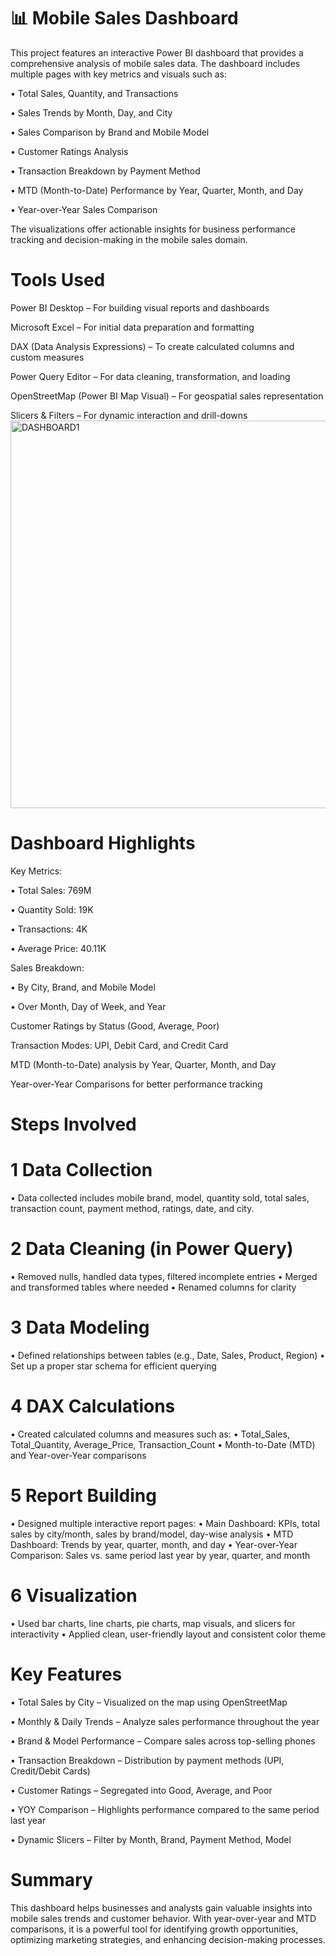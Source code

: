  # 📊 Mobile Sales Dashboard 
This project features an interactive Power BI dashboard that provides a comprehensive analysis of mobile sales data. The dashboard includes multiple pages with key metrics and visuals such as:

•	Total Sales, Quantity, and Transactions

•	Sales Trends by Month, Day, and City

•	Sales Comparison by Brand and Mobile Model

•	Customer Ratings Analysis

•	Transaction Breakdown by Payment Method

•	MTD (Month-to-Date) Performance by Year, Quarter, Month, and Day

•	Year-over-Year Sales Comparison


The visualizations offer actionable insights for business performance tracking and decision-making in the mobile sales domain.
# Tools Used
Power BI Desktop – For building visual reports and dashboards

Microsoft Excel – For initial data preparation and formatting

DAX (Data Analysis Expressions) – To create calculated columns and custom measures

Power Query Editor – For data cleaning, transformation, and loading

OpenStreetMap (Power BI Map Visual) – For geospatial sales representation

Slicers & Filters – For dynamic interaction and drill-downs
<img width="620" alt="DASHBOARD1" src="https://github.com/user-attachments/assets/f6bff1e5-2a92-4754-a51b-d943f49c03a9" />

# Dashboard Highlights
  Key Metrics:

•	Total Sales: 769M

•	Quantity Sold: 19K

•	Transactions: 4K

•	Average Price: 40.11K

  Sales Breakdown:

•	By City, Brand, and Mobile Model

•	Over Month, Day of Week, and Year

  Customer Ratings by Status (Good, Average, Poor)

  Transaction Modes: UPI, Debit Card, and Credit Card

  MTD (Month-to-Date) analysis by Year, Quarter, Month, and Day

  Year-over-Year Comparisons for better performance tracking


# Steps Involved
# 1 Data Collection
•	Data collected includes mobile brand, model, quantity sold, total sales, transaction count, payment method, ratings, date, and city.
# 2 Data Cleaning (in Power Query)
•	Removed nulls, handled data types, filtered incomplete entries
•	Merged and transformed tables where needed
•	Renamed columns for clarity
# 3 Data Modeling
•	Defined relationships between tables (e.g., Date, Sales, Product, Region)
•	Set up a proper star schema for efficient querying
# 4 DAX Calculations
•	Created calculated columns and measures such as:
•	Total_Sales, Total_Quantity, Average_Price, Transaction_Count
•	Month-to-Date (MTD) and Year-over-Year comparisons
# 5 Report Building
•	Designed multiple interactive report pages:
•	Main Dashboard: KPIs, total sales by city/month, sales by brand/model, day-wise analysis
•	MTD Dashboard: Trends by year, quarter, month, and day
•	Year-over-Year Comparison: Sales vs. same period last year by year, quarter, and month
# 6 Visualization
•	Used bar charts, line charts, pie charts, map visuals, and slicers for interactivity
•	Applied clean, user-friendly layout and consistent color theme
# Key Features
•	Total Sales by City – Visualized on the map using OpenStreetMap

•	Monthly & Daily Trends – Analyze sales performance throughout the year

•	Brand & Model Performance – Compare sales across top-selling phones

•	Transaction Breakdown – Distribution by payment methods (UPI, Credit/Debit Cards)

•	Customer Ratings – Segregated into Good, Average, and Poor

•	YOY Comparison – Highlights performance compared to the same period last year

•	Dynamic Slicers – Filter by Month, Brand, Payment Method, Model
# Summary
This dashboard helps businesses and analysts gain valuable insights into mobile sales trends and customer behavior. With year-over-year and MTD comparisons, it is a powerful tool for identifying growth opportunities, optimizing marketing strategies, and enhancing decision-making processes.



